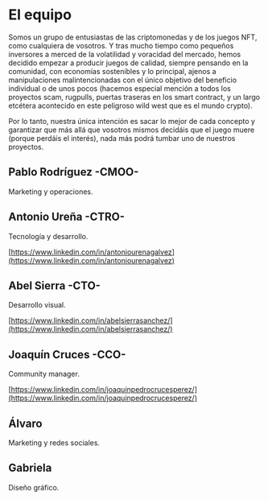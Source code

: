 # El equipo

Somos un grupo de entusiastas de las criptomonedas y de los juegos NFT, como cualquiera de vosotros. Y tras mucho tiempo como pequeños inversores a merced de la volatilidad y voracidad del mercado, hemos decidido empezar a producir juegos de calidad, siempre pensando en la comunidad, con economías sostenibles y lo principal, ajenos a manipulaciones malintencionadas con el único objetivo del beneficio individual o de unos pocos (hacemos especial mención a todos los proyectos scam, rugpulls, puertas traseras en los smart contract, y un largo etcétera acontecido en este peligroso wild west que es el mundo crypto).&#x20;

Por lo tanto, nuestra única intención es sacar lo mejor de cada concepto y garantizar que más allá que vosotros mismos decidáis que el juego muere (porque perdáis el interés), nada más podrá tumbar uno de nuestros proyectos.

## Pablo Rodríguez -CMOO-

Marketing y operaciones.

## Antonio Ureña -CTRO-

Tecnología y desarrollo.

[https://www.linkedin.com/in/antoniourenagalvez](https://www.linkedin.com/in/antoniourenagalvez)

## Abel Sierra -CTO-

Desarrollo visual.

[https://www.linkedin.com/in/abelsierrasanchez/](https://www.linkedin.com/in/abelsierrasanchez/)

## Joaquín Cruces -CCO-

Community manager.

[https://www.linkedin.com/in/joaquinpedrocrucesperez/](https://www.linkedin.com/in/joaquinpedrocrucesperez/)

## Álvaro

Marketing y redes sociales.



## Gabriela

Diseño gráfico.

